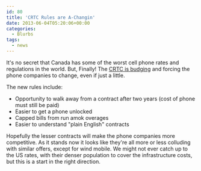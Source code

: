 ```yaml
---
id: 80
title: 'CRTC Rules are A-Changin'
date: 2013-06-04T05:20:06+00:00
categories:
  - Blurbs
tags:
  - news
---
```

It's no secret that Canada has some of the worst cell phone rates and regulations in the world. But, Finally! The [CRTC is budging](http://www.cbc.ca/news/business/story/2013/06/03/business-crtc-wireless.html) and forcing the phone companies to change, even if just a little.

The new rules include:

  * Opportunity to walk away from a contract after two years (cost of phone must still be paid)
  * Easier to get a phone unlocked
  * Capped bills from run amok overages
  * Easier to understand "plain English" contracts

Hopefully the lesser contracts will make the phone companies more competitive. As it stands now it looks like they're all more or less colluding with similar offers, except for wind mobile. We might not ever catch up to the US rates, with their denser population to cover the infrastructure costs, but this is a start in the right direction.
